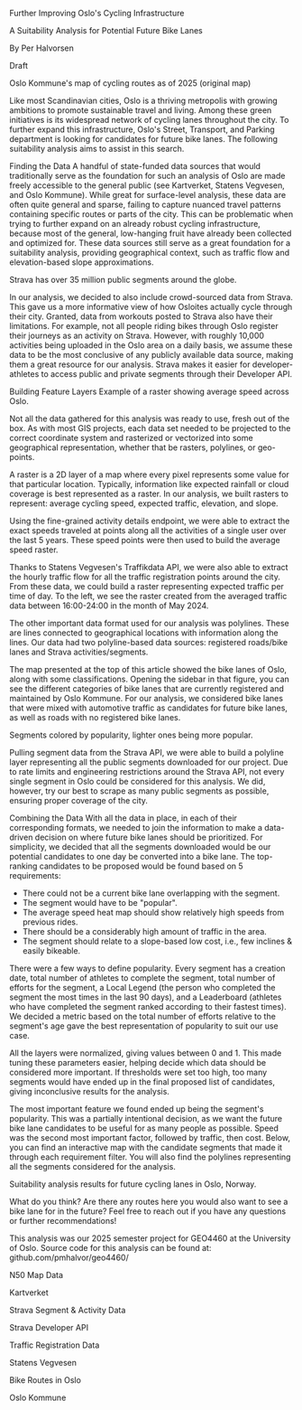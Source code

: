 Further Improving Oslo's Cycling Infrastructure

A Suitability Analysis for Potential Future Bike Lanes

By Per Halvorsen

Draft

Oslo Kommune's map of cycling routes as of 2025 (original map)

Like most Scandinavian cities, Oslo is a thriving metropolis with growing ambitions to promote sustainable travel and living. Among these green initiatives is its widespread network of cycling lanes throughout the city. To further expand this infrastructure, Oslo's Street, Transport, and Parking department is looking for candidates for future bike lanes. The following suitability analysis aims to assist in this search.

Finding the Data
A handful of state-funded data sources that would traditionally serve as the foundation for such an analysis of Oslo are made freely accessible to the general public (see Kartverket, Statens Vegvesen, and Oslo Kommune). While great for surface-level analysis, these data are often quite general and sparse, failing to capture nuanced travel patterns containing specific routes or parts of the city. This can be problematic when trying to further expand on an already robust cycling infrastructure, because most of the general, low-hanging fruit have already been collected and optimized for. These data sources still serve as a great foundation for a suitability analysis, providing geographical context, such as traffic flow and elevation-based slope approximations.

Strava has over 35 million public segments around the globe.

In our analysis, we decided to also include crowd-sourced data from Strava. This gave us a more informative view of how Osloites actually cycle through their city. Granted, data from workouts posted to Strava also have their limitations. For example, not all people riding bikes through Oslo register their journeys as an activity on Strava. However, with roughly 10,000 activities being uploaded in the Oslo area on a daily basis, we assume these data to be the most conclusive of any publicly available data source, making them a great resource for our analysis. Strava makes it easier for developer-athletes to access public and private segments through their Developer API.

Building Feature Layers
Example of a raster showing average speed across Oslo.

Not all the data gathered for this analysis was ready to use, fresh out of the box. As with most GIS projects, each data set needed to be projected to the correct coordinate system and rasterized or vectorized into some geographical representation, whether that be rasters, polylines, or geo-points.

A raster is a 2D layer of a map where every pixel represents some value for that particular location. Typically, information like expected rainfall or cloud coverage is best represented as a raster. In our analysis, we built rasters to represent: average cycling speed, expected traffic, elevation, and slope.

Using the fine-grained activity details endpoint, we were able to extract the exact speeds traveled at points along all the activities of a single user over the last 5 years. These speed points were then used to build the average speed raster.

Thanks to Statens Vegvesen's Traffikdata API, we were also able to extract the hourly traffic flow for all the traffic registration points around the city. From these data, we could build a raster representing expected traffic per time of day. To the left, we see the raster created from the averaged traffic data between 16:00-24:00 in the month of May 2024.

The other important data format used for our analysis was polylines. These are lines connected to geographical locations with information along the lines. Our data had two polyline-based data sources: registered roads/bike lanes and Strava activities/segments.

The map presented at the top of this article showed the bike lanes of Oslo, along with some classifications. Opening the sidebar in that figure, you can see the different categories of bike lanes that are currently registered and maintained by Oslo Kommune. For our analysis, we considered bike lanes that were mixed with automotive traffic as candidates for future bike lanes, as well as roads with no registered bike lanes.

Segments colored by popularity, lighter ones being more popular.

Pulling segment data from the Strava API, we were able to build a polyline layer representing all the public segments downloaded for our project. Due to rate limits and engineering restrictions around the Strava API, not every single segment in Oslo could be considered for this analysis. We did, however, try our best to scrape as many public segments as possible, ensuring proper coverage of the city.

Combining the Data
With all the data in place, in each of their corresponding formats, we needed to join the information to make a data-driven decision on where future bike lanes should be prioritized. For simplicity, we decided that all the segments downloaded would be our potential candidates to one day be converted into a bike lane. The top-ranking candidates to be proposed would be found based on 5 requirements:

- There could not be a current bike lane overlapping with the segment.
- The segment would have to be "popular".
- The average speed heat map should show relatively high speeds from previous rides.
- There should be a considerably high amount of traffic in the area.
- The segment should relate to a slope-based low cost, i.e., few inclines & easily bikeable.

There were a few ways to define popularity. Every segment has a creation date, total number of athletes to complete the segment, total number of efforts for the segment, a Local Legend (the person who completed the segment the most times in the last 90 days), and a Leaderboard (athletes who have completed the segment ranked according to their fastest times). We decided a metric based on the total number of efforts relative to the segment's age gave the best representation of popularity to suit our use case.

All the layers were normalized, giving values between 0 and 1. This made tuning these parameters easier, helping decide which data should be considered more important. If thresholds were set too high, too many segments would have ended up in the final proposed list of candidates, giving inconclusive results for the analysis.

The most important feature we found ended up being the segment's popularity. This was a partially intentional decision, as we want the future bike lane candidates to be useful for as many people as possible. Speed was the second most important factor, followed by traffic, then cost. Below, you can find an interactive map with the candidate segments that made it through each requirement filter. You will also find the polylines representing all the segments considered for the analysis.

Suitability analysis results for future cycling lanes in Oslo, Norway.

What do you think? Are there any routes here you would also want to see a bike lane for in the future? Feel free to reach out if you have any questions or further recommendations!

This analysis was our 2025 semester project for GEO4460 at the University of Oslo.
Source code for this analysis can be found at: github.com/pmhalvor/geo4460/

N50 Map Data

Kartverket

Strava Segment & Activity Data

Strava Developer API

Traffic Registration Data

Statens Vegvesen

Bike Routes in Oslo

Oslo Kommune
